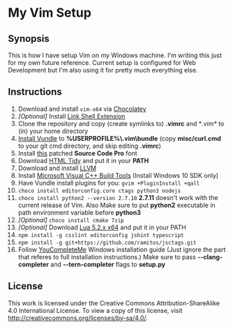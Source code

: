 # My Vim Setup

## Synopsis

This is how I have setup Vim on my Windows machine. I'm writing this just for 
my own future reference. Current setup is configured for Web Development but 
I'm also using it for pretty much everything else.

## Instructions

1.  Download and install `vim-x64` via [Chocolatey][1]
2.  *[Optional]* Install [Link Shell Extension][2]
3.  Clone the repository and copy (create symlinks to) **.vimrc** and 
    **.vim\** to (in) your home directory
4.  [Install Vundle][3] to **%USERPROFILE%\\.vim\bundle** (copy 
	**misc/curl.cmd** to your git cmd directory, and skip editing **.vimrc**)
5.  Install [this][4] patched **Source Code Pro** font
6.  Download [HTML Tidy][5] and put it in your **PATH**
7.  Download and install [LLVM][6]
8.  Install [Microsoft Visual C++ Build Tools][7] (Install Windows 
	10 SDK only)
9.  Have Vundle install plugins for you:
    `gvim +PluginInstall +qall`
10. `choco install editorconfig.core ctags python3 nodejs`
11. `choco install python2 --version 2.7.10` **2.7.11** doesn't work with the 
    current release of Vim. Also Make sure to put **python2** executable 
    in path environment variable before **python3**
12. *[Optional]* `choco install cmake 7zip`
13. *[Optional]* Download [Lua 5.2.x x64][8] and put it in your PATH
14. `npm install -g csslint editorconfig jshint typescript`
15. `npm install -g git+https://github.com/ramitos/jsctags.git`
16. Follow [YouCompleteMe][9] Windows installation guide (Just ignore the part 
    that referes to full installation instructions.) Make sure to pass 
    **--clang-completer** and **--tern-completer** flags to **setup.py**

[1]: https://chocolatey.org/
[2]: http://schinagl.priv.at/nt/hardlinkshellext/hardlinkshellext.html
[3]: https://github.com/VundleVim/Vundle.vim/wiki/Vundle-for-Windows#git-on-windows
[4]: https://github.com/powerline/fonts/tree/master/SourceCodePro
[5]: http://binaries.html-tidy.org/
[6]: http://llvm.org/releases/download.html
[7]: https://www.microsoft.com/en-us/download/details.aspx?id=49983
[8]: http://luabinaries.sourceforge.net/
[9]: https://github.com/Valloric/YouCompleteMe

## License

This work is licensed under the Creative Commons Attribution-ShareAlike 4.0 
International License. To view a copy of this license, 
visit http://creativecommons.org/licenses/by-sa/4.0/.
